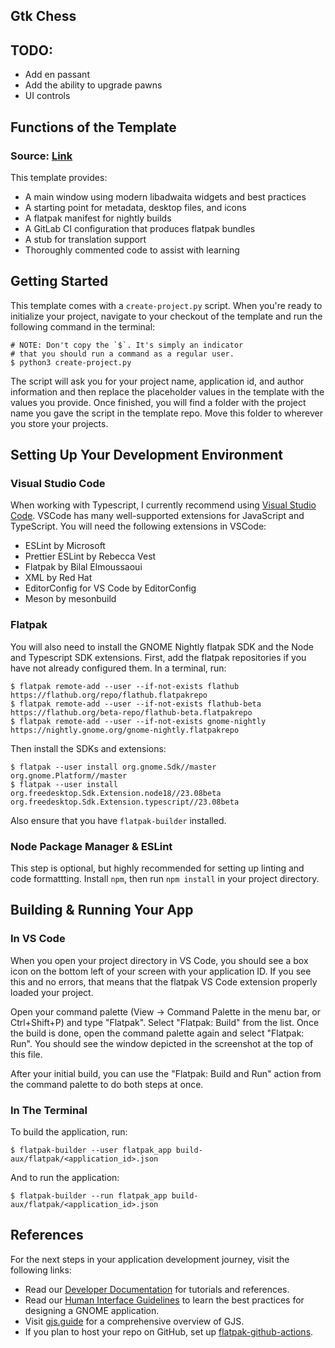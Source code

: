 ## Gtk Chess 

## TODO:

* Add en passant
* Add the ability to upgrade pawns
* UI controls

## Functions of the Template

### Source: [Link](https://gitlab.gnome.org/BrainBlasted/gnome-typescript-template)

This template provides:

* A main window using modern libadwaita widgets and best practices
* A starting point for metadata, desktop files, and icons
* A flatpak manifest for nightly builds
* A GitLab CI configuration that produces flatpak bundles
* A stub for translation support
* Thoroughly commented code to assist with learning

## Getting Started

This template comes with a `create-project.py` script. When you're ready to initialize your project,
navigate to your checkout of the template and run the following command in the terminal:

```
# NOTE: Don't copy the `$`. It's simply an indicator
# that you should run a command as a regular user.
$ python3 create-project.py
```

The script will ask you for your project name, application id, and author information and then
replace the placeholder values in the template with the values you provide. Once finished,
you will find a folder with the project name you gave the script in the template repo. Move
this folder to wherever you store your projects.

## Setting Up Your Development Environment

### Visual Studio Code

When working with Typescript, I currently recommend using [Visual Studio Code](https://flathub.org/apps/com.visualstudio.code).
VSCode has many well-supported extensions for JavaScript and TypeScript. You will need the following extensions in VSCode:

* ESLint by Microsoft
* Prettier ESLint by Rebecca Vest
* Flatpak by Bilal Elmoussaoui
* XML by Red Hat
* EditorConfig for VS Code by EditorConfig
* Meson by mesonbuild

### Flatpak

You will also need to install the GNOME Nightly flatpak SDK and the Node and Typescript
SDK extensions. First, add the flatpak repositories if you have not already configured them.
In a terminal, run:

```
$ flatpak remote-add --user --if-not-exists flathub https://flathub.org/repo/flathub.flatpakrepo
$ flatpak remote-add --user --if-not-exists flathub-beta https://flathub.org/beta-repo/flathub-beta.flatpakrepo
$ flatpak remote-add --user --if-not-exists gnome-nightly https://nightly.gnome.org/gnome-nightly.flatpakrepo
```

Then install the SDKs and extensions:

```
$ flatpak --user install org.gnome.Sdk//master org.gnome.Platform//master
$ flatpak --user install org.freedesktop.Sdk.Extension.node18//23.08beta org.freedesktop.Sdk.Extension.typescript//23.08beta
```

Also ensure that you have `flatpak-builder` installed.

### Node Package Manager & ESLint

This step is optional, but highly recommended for setting up linting and code formattting.
Install `npm`, then run `npm install` in your project directory.

## Building & Running Your App

### In VS Code

When you open your project directory in VS Code, you should see a box icon on the bottom left
of your screen with your application ID. If you see this and no errors, that means that the
flatpak VS Code extension properly loaded your project.

Open your command palette (View -> Command Palette in the menu bar, or Ctrl+Shift+P) and
type "Flatpak". Select "Flatpak: Build" from the list. Once the build is done, open the
command palette again and select "Flatpak: Run". You should see the window depicted in
the screenshot at the top of this file.

After your initial build, you can use the "Flatpak: Build and Run" action from the
command palette to do both steps at once.

### In The Terminal

To build the application, run:

```
$ flatpak-builder --user flatpak_app build-aux/flatpak/<application_id>.json
```

And to run the application:

```
$ flatpak-builder --run flatpak_app build-aux/flatpak/<application_id>.json
```

## References

For the next steps in your application development journey, visit the following links:

* Read our [Developer Documentation](https://developer.gnome.org/documentation/) for tutorials and references.
* Read our [Human Interface Guidelines](https://developer.gnome.org/hig/) to learn the best practices for designing a GNOME application.
* Visit [gjs.guide](https://gjs.guide/) for a comprehensive overview of GJS.
* If you plan to host your repo on GitHub, set up [flatpak-github-actions](https://github.com/flatpak/flatpak-github-actions).